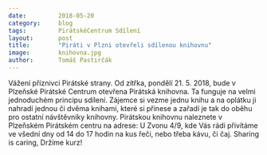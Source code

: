 ```yaml
---
date:         2018-05-20
category:     blog
tags:         PirátskéCentrum Sdílení
layout:       post
title:        "Piráti v Plzni otevřeli sdílenou knihovnu" 
image:        knihovna.jpg
author:       Tomáš Pastirčák
---
```


Vážení příznivci Pirátské strany. Od zítřka, pondělí 21. 5. 2018, bude v Plzeňské Pirátské Centrum otevřena Pirátská knihovna. Ta funguje na velmi jednoduchém principu sdílení. Zájemce si vezme jednu knihu a na oplátku ji nahradí jednou či dvěma knihami, které si přinese a zařadí je tak do oběhu pro ostatní návštěvníky knihovny. Pirátskou knihovnu naleznete v Plzeňském Pirátském centru na adrese: U Zvonu 4/9, kde Vás rádi přivítáme ve všední dny od 14 do 17 hodin na kus řeči, nebo třeba kávu, či čaj. Sharing is caring, Držíme kurz!